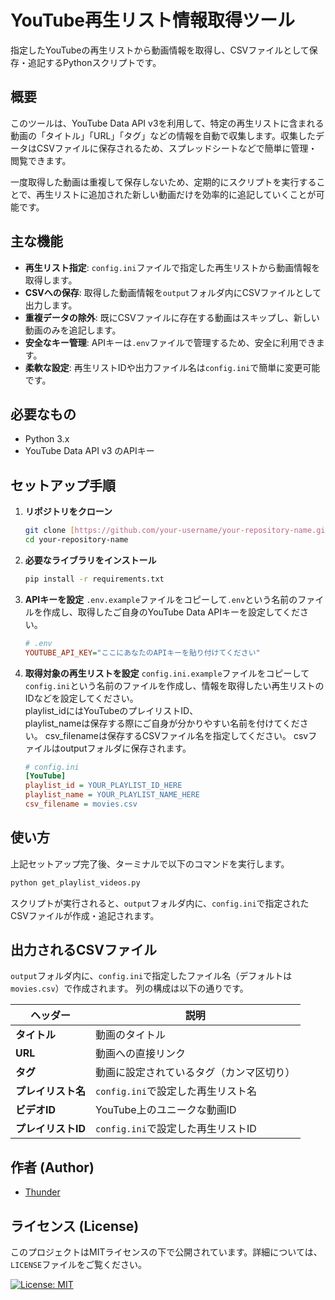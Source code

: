 # YouTube再生リスト情報取得ツール

指定したYouTubeの再生リストから動画情報を取得し、CSVファイルとして保存・追記するPythonスクリプトです。

## 概要

このツールは、YouTube Data API v3を利用して、特定の再生リストに含まれる動画の「タイトル」「URL」「タグ」などの情報を自動で収集します。収集したデータはCSVファイルに保存されるため、スプレッドシートなどで簡単に管理・閲覧できます。

一度取得した動画は重複して保存しないため、定期的にスクリプトを実行することで、再生リストに追加された新しい動画だけを効率的に追記していくことが可能です。

## 主な機能

* **再生リスト指定**: `config.ini`ファイルで指定した再生リストから動画情報を取得します。
* **CSVへの保存**: 取得した動画情報を`output`フォルダ内にCSVファイルとして出力します。
* **重複データの除外**: 既にCSVファイルに存在する動画はスキップし、新しい動画のみを追記します。
* **安全なキー管理**: APIキーは`.env`ファイルで管理するため、安全に利用できます。
* **柔軟な設定**: 再生リストIDや出力ファイル名は`config.ini`で簡単に変更可能です。

## 必要なもの

* Python 3.x
* YouTube Data API v3 のAPIキー

## セットアップ手順

1.  **リポジトリをクローン**
    ```bash
    git clone [https://github.com/your-username/your-repository-name.git](https://github.com/your-username/your-repository-name.git)
    cd your-repository-name
    ```

2.  **必要なライブラリをインストール**
    ```bash
    pip install -r requirements.txt
    ```

3.  **APIキーを設定**
    `.env.example`ファイルをコピーして`.env`という名前のファイルを作成し、取得したご自身のYouTube Data APIキーを設定してください。
    ```ini
    # .env
    YOUTUBE_API_KEY="ここにあなたのAPIキーを貼り付けてください"
    ```

4.  **取得対象の再生リストを設定**
    `config.ini.example`ファイルをコピーして`config.ini`という名前のファイルを作成し、情報を取得したい再生リストのIDなどを設定してください。  
    playlist_idにはYouTubeのプレイリストID、  
    playlist_nameは保存する際にご自身が分かりやすい名前を付けてください。
    csv_filenameは保存するCSVファイル名を指定してください。
    csvファイルはoutputフォルダに保存されます。
    ```ini
    # config.ini
    [YouTube]
    playlist_id = YOUR_PLAYLIST_ID_HERE
    playlist_name = YOUR_PLAYLIST_NAME_HERE
    csv_filename = movies.csv
    ```

## 使い方

上記セットアップ完了後、ターミナルで以下のコマンドを実行します。

```bash
python get_playlist_videos.py
```

スクリプトが実行されると、`output`フォルダ内に、`config.ini`で指定されたCSVファイルが作成・追記されます。

## 出力されるCSVファイル

`output`フォルダ内に、`config.ini`で指定したファイル名（デフォルトは`movies.csv`）で作成されます。
列の構成は以下の通りです。

| ヘッダー        | 説明                                       |
| --------------- | ------------------------------------------ |
| **タイトル** | 動画のタイトル                             |
| **URL** | 動画への直接リンク                         |
| **タグ** | 動画に設定されているタグ（カンマ区切り）   |
| **プレイリスト名** | `config.ini`で設定した再生リスト名         |
| **ビデオID** | YouTube上のユニークな動画ID                |
| **プレイリストID** | `config.ini`で設定した再生リストID         |

## 作者 (Author)

-   [Thunder](https://github.com/thunderblog)

## ライセンス (License)

このプロジェクトはMITライセンスの下で公開されています。詳細については、`LICENSE`ファイルをご覧ください。

[![License: MIT](https://img.shields.io/badge/License-MIT-yellow.svg)](https://opensource.org/licenses/MIT)

